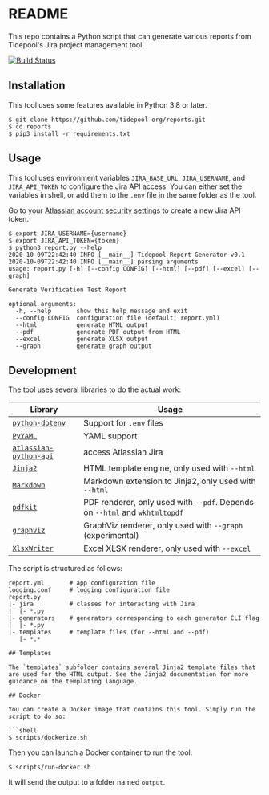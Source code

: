 # README

This repo contains a Python script that can generate various reports from Tidepool's Jira project management tool.

[![Build Status](https://travis-ci.com/tidepool-org/reports.svg?branch=main)](https://travis-ci.com/tidepool-org/reports)

## Installation

This tool uses some features available in Python 3.8 or later.

```shell
$ git clone https://github.com/tidepool-org/reports.git
$ cd reports
$ pip3 install -r requirements.txt
```

## Usage

This tool uses environment variables `JIRA_BASE_URL`, `JIRA_USERNAME`, and `JIRA_API_TOKEN` to configure the Jira API access. You can either set the variables in shell, or add them to the `.env` file in the same folder as the tool.

Go to your [Atlassian account security settings](https://id.atlassian.com/manage-profile/security) to create a new Jira API token.

```shell
$ export JIRA_USERNAME={username}
$ export JIRA_API_TOKEN={token}
$ python3 report.py --help
2020-10-09T22:42:40 INFO [__main__] Tidepool Report Generator v0.1
2020-10-09T22:42:40 INFO [__main__] parsing arguments
usage: report.py [-h] [--config CONFIG] [--html] [--pdf] [--excel] [--graph]

Generate Verification Test Report

optional arguments:
  -h, --help       show this help message and exit
  --config CONFIG  configuration file (default: report.yml)
  --html           generate HTML output
  --pdf            generate PDF output from HTML
  --excel          generate XLSX output
  --graph          generate graph output
```

## Development

The tool uses several libraries to do the actual work:


| Library | Usage |
|---------|-------|
| [`python-dotenv`](https://github.com/theskumar/python-dotenv) | Support for `.env` files |
| [`PyYAML`](https://github.com/yaml/pyyaml) | YAML support |
| [`atlassian-python-api`](https://github.com/atlassian-api/atlassian-python-api) | access Atlassian Jira |
| [`Jinja2`](https://github.com/pallets/jinja) | HTML template engine, only used with `--html` |
| [`Markdown`](https://github.com/jpsca/jinja-markdown) | Markdown extension to Jinja2, only used with `--html` |
| [`pdfkit`](https://github.com/JazzCore/python-pdfkit) | PDF renderer, only used with `--pdf`. Depends on `--html` and `wkhtmltopdf` |
| [`graphviz`](https://github.com/xflr6/graphviz) | GraphViz renderer, only used with `--graph` (experimental) |
| [`XlsxWriter`](https://github.com/jmcnamara/XlsxWriter) | Excel XLSX renderer, only used with `--excel` |

The script is structured as follows:

```
report.yml       # app configuration file
logging.conf     # logging configuration file
report.py
|- jira          # classes for interacting with Jira
|  |- *.py
|- generators    # generators corresponding to each generator CLI flag
|  |- *.py
|- templates     # template files (for --html and --pdf)
   |- *.*

## Templates

The `templates` subfolder contains several Jinja2 template files that are used for the HTML output. See the Jinja2 documentation for more guidance on the templating language.

## Docker

You can create a Docker image that contains this tool. Simply run the script to do so:

```shell
$ scripts/dockerize.sh
```

Then you can launch a Docker container to run the tool:

```shell
$ scripts/run-docker.sh
```

It will send the output to a folder named `output`.
